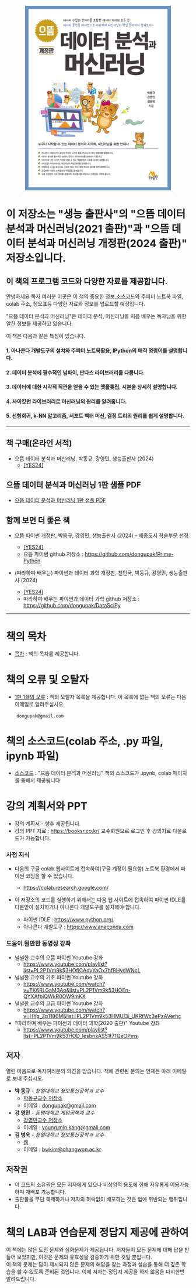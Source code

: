 <p align="center">
  <img src="img/Prime-DataML-cover2.jpg" width=400px>
</p>

# 이 저장소는 "생능 출판사"의 "으뜸 데이터 분석과 머신러닝(2021 출판)"과 "으뜸 데이터 분석과 머신러닝 개정판(2024 출판)" 저장소입니다.
## 이 책의 프로그램 코드와 다양한 자료를 제공합니다.

안녕하세요 독자 여러분 이곳은 이 책의 중요한 정보,소스코드와 주피터 노트북 파일, colab 주소, 정오표등 다양한 자료와 정보를 업로드할 예정입니다.

"으뜸 데이터 분석과 머신러닝"은 데이터 분석, 머신러닝을 처음 배우는 독자님을 위한 알찬 정보를 제공하고 있습니다.

이 책은 다음과 같은 특징이 있습니다.

#### 1. 아나콘다 개발도구의 설치와 주피터 노트북활용, IPython의 매직 명령어를 설명합니다.
#### 2. 데이터 분석에 필수적인 넘파이, 판다스 라이브러리를 다룹니다.
#### 3. 데이터에 대한 시각적 직관을 얻을 수 있는 맷플롯립, 시본을 상세히 설명합니다.
#### 4. 사이킷런 라이브러리로 머신러닝의 원리를 알려줍니다.
#### 5. 선형회귀, k-NN 알고리즘, 서포트 벡터 머신, 결정 트리의 원리를 쉽게 설명합니다.

***
## 책 구매(온라인 서적)
* 으뜸 데이터 분석과 머신러닝, 박동규, 강영민, 생능출판사 (2024)
   * [[YES24]](http://www.yes24.com/Product/Goods/139931427)
   
## 으뜸 데이터 분석과 머신러닝 1판 샘플 PDF
* [으뜸 데이터 분석과 머신러닝 1판 샘플 PDF](https://github.com/dongupak/DataML/blob/master/으뜸데이터분석과머신러닝_샘플챕터.pdf)

## 함께 보면 더 좋은 책
* 으뜸 파이썬 개정판, 박동규, 강영민, 생능출판사 (2024) - 세종도서 학술부문 선정
   * [[YES24]](http://www.yes24.com/Product/Goods/127086641)
   * 으뜸 파이썬 github 저장소 : https://github.com/dongupak/Prime-Python

* (따라하며 배우는) 파이썬과 데이터 과학 개정판, 천인국, 박동규, 강영민, 생능출판사 (2024)
  * [[YES24]](http://www.yes24.com/Product/Goods/123677210)
  * 따라하며 배우는 파이썬과 데이터 과학 github 저장소 : https://github.com/dongupak/DataSciPy

***
# 책의 목차
* [목차](https://github.com/dongupak/DataML/blob/master/contents.md)
: 책의 목차를 제공합니다.

# 책의 오류 및 오탈자
* [1판 1쇄의 오류](https://docs.google.com/document/d/1I_BfHBIW2s98u8QT11CVWLx72BIhDT-a-AYFEEp3WMU/edit?usp=sharing)
: 책의 오탈자 목록을 제공합니다.
이 목록에 없는 책의 오류는 다음 이메일로 알려주십시오.
```
    dongupak@gmail.com
```

# 책의 소스코드(colab 주소, .py 파일, ipynb 파일)
* [소스코드](https://github.com/dongupak/DataML/blob/master/src/)
: "으뜸 데이터 분석과 머신러닝" 책의 소스코드가 .ipynb, colab 페이지를 통해서 제공됩니다

# 강의 계획서와 PPT
* 강의 계획서 - 향후 제공됩니다.
* 강의 PPT 자료 : https://booksr.co.kr/ 교수회원으로 로그인 후 강의자료 다운로드가 가능합니다.

### 사전 지식
* 다음의 구글 colab 웹사이트에 접속하여(구글 계정이 필요함) 노트북 환경에서 파이썬 코딩을 할 수 있습니다.
   * https://colab.research.google.com/

* 이 저장소의 코드를 실행하기 위해서는 다음 웹 사이트에 접속하여 파이썬 IDLE를 다운받아 설치하거나 아나콘다 개발도구를 설치해야 합니다.
   * 파이썬 IDLE : https://www.python.org/
   * 아나콘다 개발도구 : https://www.anaconda.com
    
### 도움이 될만한 동영상 강좌
* 널널한 교수의 으뜸 파이썬 Youtube 강좌
  * https://www.youtube.com/playlist?list=PL2P1Vm9k53HOflCAdyYaOx7hfBHydWNcL
* 널널한 교수의 기초 파이썬 Youtube 강좌
  * https://www.youtube.com/watch?v=TK6RLGaM3Ao&list=PL2P1Vm9k53HOEn-QYXAfblQWkR0OW9mKX
* 널널한 교수의 고급 파이썬 Youtube 강좌
  * https://www.youtube.com/watch?v=HYg_Zp1186M&list=PL2P1Vm9k53HMUI3i_UKRfWc3ePzAVerhc
* "따라하며 배우는 파이썬과 데이터 과학(2020 출판)" Youtube 강좌
  * https://www.youtube.com/playlist?list=PL2P1Vm9k53HOD_lesbnzAS51t71QeOPms

## 저자
열린 마음으로 독자여러분의 의견을 받습니다. 책에 관련된 문의는 언제든 아래 이메일로 보내 주십시오.
* **박 동규** - *창원대학교 정보통신공학과 교수* 
  * [박동규교수 저장소](https://github.com/dongupak)
  * 이메일 : dongupak@gmail.com
* **강 영민** - *동명대학교 게임공학과 교수* 
  * [강영민교수 저장소](https://github.com/dknife)
  * 이메일 : young.min.kang@gmail.com
* **김 병욱** - *창원대학교 정보통신공학과 교수*
  * [웹](https://acsl.creatorlink.net/) 
  * 이메일 : bwkim@changwon.ac.kr
  
## 저작권
* 이 코드의 소유권은 모든 저자에게 있으나 비상업적 용도에 한해 자유롭게 이용가능하며 재배포 가능합니다.
* 출판물을 무단 복제하거나 저자의 허락없이 배포하는 것은 법에 위반되는 행위입니다.

# 책의 LAB과 연습문제 정답지 제공에 관하여
이 책에는 많은 도전 문제와 심화문제가 제공됩니다. 저자들이 모든 문제에 대해 답을 만들어 보았지만, 이것은 문제의 유효성을 검증하기 위한 것일 뿐입니다.  
이 책의 문제는 답이 제시되지 않은 문제의 해답을 찾는 과정과 실습을 통해 더 깊은 학습을 할 수 있도록 준비된 것입니다.
이에 저자는 정답지 제공을 하지 않음을 다시한번 알려드립니다.
